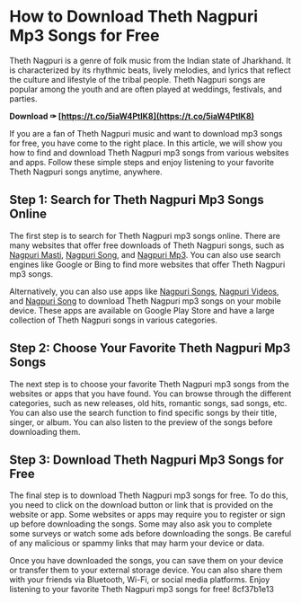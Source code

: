 # How to Download Theth Nagpuri Mp3 Songs for Free
 
Theth Nagpuri is a genre of folk music from the Indian state of Jharkhand. It is characterized by its rhythmic beats, lively melodies, and lyrics that reflect the culture and lifestyle of the tribal people. Theth Nagpuri songs are popular among the youth and are often played at weddings, festivals, and parties.
 
**Download ✑ [https://t.co/5iaW4PtlK8](https://t.co/5iaW4PtlK8)**


 
If you are a fan of Theth Nagpuri music and want to download mp3 songs for free, you have come to the right place. In this article, we will show you how to find and download Theth Nagpuri mp3 songs from various websites and apps. Follow these simple steps and enjoy listening to your favorite Theth Nagpuri songs anytime, anywhere.
 
## Step 1: Search for Theth Nagpuri Mp3 Songs Online
 
The first step is to search for Theth Nagpuri mp3 songs online. There are many websites that offer free downloads of Theth Nagpuri songs, such as [Nagpuri Masti](https://www.nagpurimasti.co.in/categorylist/2/theth_nagpuri_songs/default/1.html), [Nagpuri Song](https://www.nagpurisong.in/categorylist/2/theth_nagpuri_songs/default/1.html), and [Nagpuri Mp3](https://www.nagpurimp3.com/categorylist/2/theth-nagpuri-songs/default/1.html). You can also use search engines like Google or Bing to find more websites that offer Theth Nagpuri mp3 songs.
 
Alternatively, you can also use apps like [Nagpuri Songs](https://play.google.com/store/apps/details?id=com.nagpurisongs.nagpurisongs&hl=en_IN&gl=US), [Nagpuri Videos](https://play.google.com/store/apps/details?id=com.nagpurivideos.nagpurivideos&hl=en_IN&gl=US), and [Nagpuri Song](https://play.google.com/store/apps/details?id=com.nagpurisong.nagpurisong&hl=en_IN&gl=US) to download Theth Nagpuri mp3 songs on your mobile device. These apps are available on Google Play Store and have a large collection of Theth Nagpuri songs in various categories.
 
## Step 2: Choose Your Favorite Theth Nagpuri Mp3 Songs
 
The next step is to choose your favorite Theth Nagpuri mp3 songs from the websites or apps that you have found. You can browse through the different categories, such as new releases, old hits, romantic songs, sad songs, etc. You can also use the search function to find specific songs by their title, singer, or album. You can also listen to the preview of the songs before downloading them.
 
## Step 3: Download Theth Nagpuri Mp3 Songs for Free
 
The final step is to download Theth Nagpuri mp3 songs for free. To do this, you need to click on the download button or link that is provided on the website or app. Some websites or apps may require you to register or sign up before downloading the songs. Some may also ask you to complete some surveys or watch some ads before downloading the songs. Be careful of any malicious or spammy links that may harm your device or data.
 
Once you have downloaded the songs, you can save them on your device or transfer them to your external storage device. You can also share them with your friends via Bluetooth, Wi-Fi, or social media platforms. Enjoy listening to your favorite Theth Nagpuri mp3 songs for free!
 8cf37b1e13
 
